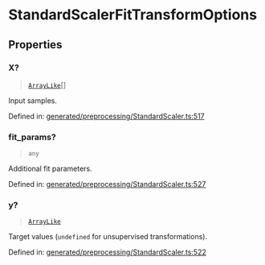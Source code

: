 # StandardScalerFitTransformOptions

## Properties

### X?

> [`ArrayLike`](../types/ArrayLike.md)[]

Input samples.

Defined in:  [generated/preprocessing/StandardScaler.ts:517](https://github.com/transitive-bullshit/scikit-learn-ts/blob/b59c1ff/packages/sklearn/src/generated/preprocessing/StandardScaler.ts#L517)

### fit\_params?

> `any`

Additional fit parameters.

Defined in:  [generated/preprocessing/StandardScaler.ts:527](https://github.com/transitive-bullshit/scikit-learn-ts/blob/b59c1ff/packages/sklearn/src/generated/preprocessing/StandardScaler.ts#L527)

### y?

> [`ArrayLike`](../types/ArrayLike.md)

Target values (`undefined` for unsupervised transformations).

Defined in:  [generated/preprocessing/StandardScaler.ts:522](https://github.com/transitive-bullshit/scikit-learn-ts/blob/b59c1ff/packages/sklearn/src/generated/preprocessing/StandardScaler.ts#L522)
